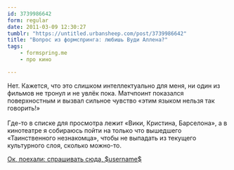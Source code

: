 ```yaml
---
id: 3739986642
form: regular
date: 2011-03-09 12:30:27
tumblr: "https://untitled.urbansheep.com/post/3739986642"
title: "Вопрос из формспринга: любишь Вуди Аллена?"
tags:
    - formspring.me
    - про кино

---
```


<p class="formspringmeAnswer">Нет. Кажется, что это слишком интеллектуально для меня, ни один из фильмов не тронул и не увлёк пока. Матчпоинт показался поверхностным и вызвал сильное чувство «этим языком нельзя так говорить!»<br/><br/>
Где-то в списке для просмотра лежит «Вики, Кристина, Барселона», а в кинотеатре я собираюсь пойти на только что вышедшего «Таинственного незнакомца», чтобы не выпадать из текущего культурного слоя, сколько можно-то.</p>

<p class="formspringmeFooter">
    <a href="http://www.formspring.me/urbansheep?utm_medium=social&amp;utm_source=tumblr&amp;utm_campaign=shareanswer">Ок, поехали: спрашивать сюда, $username$</a>
</p>

